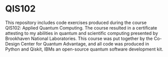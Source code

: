 # QIS102

This repository includes code exercises produced during the course QIS102: Applied Quantum Computing. The course resulted in a certificate attesting to my abilities in quantum and scientific computing presented by Brookhaven National Laboratories. This course was put together by the Co-Design Center for Quantum Advantage, and all code was produced in Python and Qiskit, IBMs an open-source quantum software development kit.
